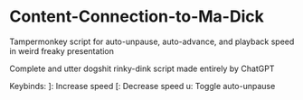 # Content-Connection-to-Ma-Dick
Tampermonkey script for auto-unpause, auto-advance, and playback speed in weird freaky presentation

Complete and utter dogshit rinky-dink script made entirely by ChatGPT

Keybinds:
]: Increase speed
[: Decrease speed
u: Toggle auto-unpause
